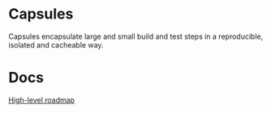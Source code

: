# Capsules

Capsules encapsulate large and small build and test steps in a reproducible, isolated and cacheable way.

# Docs

[High-level roadmap](https://docs.google.com/document/d/1-NLptwL7YurTcTTHnRvu0SARua1mD-vDbeyYrgdxI0Y/edit#)
